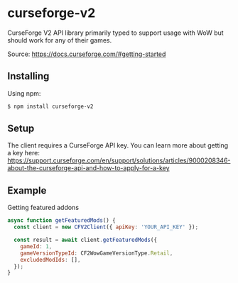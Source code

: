 # curseforge-v2

CurseForge V2 API library primarily typed to support usage with WoW but should work for any of their games.

Source: https://docs.curseforge.com/#getting-started

## Installing

Using npm:

```bash
$ npm install curseforge-v2
```

## Setup

The client requires a CurseForge API key.
You can learn more about getting a key here: https://support.curseforge.com/en/support/solutions/articles/9000208346-about-the-curseforge-api-and-how-to-apply-for-a-key

## Example

Getting featured addons

```javascript
async function getFeaturedMods() {
  const client = new CFV2Client({ apiKey: 'YOUR_API_KEY' });

  const result = await client.getFeaturedMods({
    gameId: 1,
    gameVersionTypeId: CF2WowGameVersionType.Retail,
    excludedModIds: [],
  });
}
```
